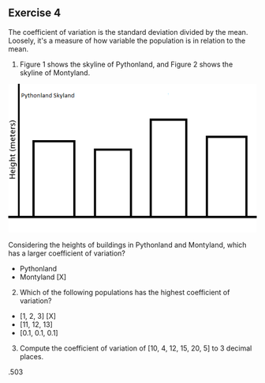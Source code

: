 ## Exercise 4

The coefficient of variation is the standard deviation divided by the mean. Loosely, it's a measure of how variable the population is in relation to the mean.

1. Figure 1 shows the skyline of Pythonland, and Figure 2 shows the skyline of Montyland.

![](files_finger_exercises_pythonland.png)

Considering the heights of buildings in Pythonland and Montyland, which has a larger coefficient of variation?

- Pythonland
- Montyland [X]

2. Which of the following populations has the highest coefficient of variation?


- [1, 2, 3] [X]
- [11, 12, 13]
- [0.1, 0.1, 0.1]

3. Compute the coefficient of variation of [10, 4, 12, 15, 20, 5] to 3 decimal places.

.503
